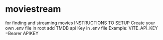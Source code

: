 # moviestream
for finding and streaming movies
INSTRUCTIONS TO SETUP
Create your own .env file in root 
add TMDB api Key in .env file
Example:
VITE_API_KEY =Bearer APIKEY
